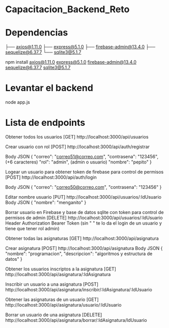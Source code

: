 # Capacitacion_Backend_Reto

# Dependencias
├── axios@1.11.0
├── express@5.1.0
├── firebase-admin@13.4.0
├── sequelize@6.37.7
└── sqlite3@5.1.7

npm install axios@1.11.0 express@5.1.0 firebase-admin@13.4.0 sequelize@6.37.7 sqlite3@5.1.7

# Levantar el backend
node app.js

# Lista de endpoints

Obtener todos los usuarios
[GET]  http://localhost:3000/api/usuarios

Crear usuario con rol
[POST] http://localhost:3000/api/auth/registrar

Body JSON
{
  "correo": "correo51@correo.com",
  "contrasena": "123456",           (+6 caracteres)
  "rol": "admin",                   (admin o usuario)
  "nombre": "pepito"
}

Logear un usuario para obtener token de firebase para control de permisos
[POST] http://localhost:3000/api/auth/login

Body JSON
{
  "correo": "correo50@correo.com",
  "contrasena": "123456"
}

Editar nombre usuario
[PUT]  http://localhost:3000/api/usuarios/:IdUsuario
Body JSON
{
  "nombre": "menganito"
}

Borrar usuario en Firebase y base de datos sqlite con token para control de permisos de admin
[DELETE] http://localhost:3000/api/usuarios/:IdUsuario
Header Authorization Bearer Token   (sin " " te lo da el login de un usuario y tiene que tener rol admin)

Obtener todas las asignaturas
[GET]   http://localhost:3000/api/asignatura

Crear asignatura
[POST]  http://localhost:3000/api/asignatura
Body JSON
{
    "nombre": "programacion",
    "descripcion": "algoritmos y estructura de datos"
}

Obtener los usuarios inscriptos a la asignatura
[GET]  http://localhost:3000/api/asignatura/:IdAsignatura


Inscribir un usuario a una asignatura
[POST] http://localhost:3000/api/asignatura/inscribir/:IdAsignatura/:IdUsuario

Obtener las asignaturas de un usuario
[GET]  http://localhost:3000/api/asignatura/usuario/:IdUsuario

Borrar un usuario de una asignatura
[DELETE] http://localhost:3000/api/asignatura/borrar/:IdAsignatura/IdUsuario       
